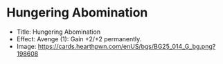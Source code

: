 # Hungering Abomination
- Title:  Hungering Abomination
- Effect:  Avenge (1): Gain +2/+2 permanently.
- Image:  https://cards.hearthpwn.com/enUS/bgs/BG25_014_G_bg.png?198608

